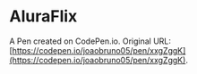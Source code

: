 # AluraFlix

A Pen created on CodePen.io. Original URL: [https://codepen.io/joaobruno05/pen/xxgZggK](https://codepen.io/joaobruno05/pen/xxgZggK).


